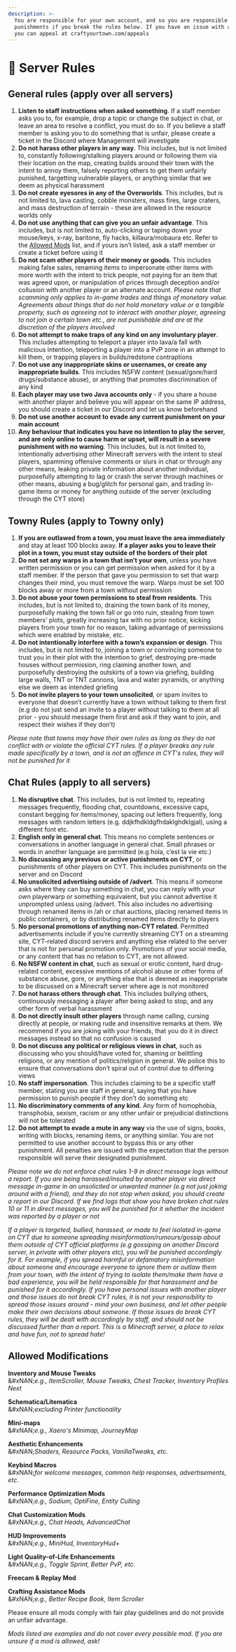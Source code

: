 ```yaml
---
description: >-
  You are responsible for your own account, and so you are responsible for any
  punishments if you break the rules below. If you have an issue with a ruling,
  you can appeal at craftyourtown.com/appeals
---
```


# 📖 Server Rules

## General rules (apply over all servers)

1. **Listen to staff instructions when asked something**. If a staff member asks you to, for example, drop a topic or change the subject in chat, or leave an area to resolve a conflict, you must do so. If you believe a staff member is asking you to do something that is unfair, please create a ticket in the Discord where Management will investigate
2. **Do not harass other players in any way**. This includes, but is not limited to, constantly following/stalking players around or following them via their location on the map, creating builds around their town with the intent to annoy them, falsely reporting others to get them unfairly punished, targetting vulnerable players, or anything similar that we deem as physical harassment
3. **Do not create eyesores in any of the Overworlds**. This includes, but is not limited to, lava casting, cobble monsters, mass fires, large craters, and mass destruction of terrain - these are allowed in the resource worlds only
4. **Do not use anything that can give you an unfair advantage**. This includes, but is not limited to, auto-clicking or taping down your mouse/keys, x-ray, baritone, fly hacks, killaura/mobaura etc. Refer to the [Allowed Mods](server-rules.md#allowed-modifications) list, and if yours isn’t listed, ask a staff member or create a ticket before using it
5. **Do not scam other players of their money or goods**. This includes making false sales, renaming items to impersonate other items with more worth with the intent to trick people, not paying for an item that was agreed upon, or manipulation of prices through deception and/or collusion with another player or an alternate account. _Please note that scamming only applies to in-game trades and things of monetary value. Agreements about things that do not hold monetary value or a tangible property, such as agreeing not to interact with another player, agreeing to not join a certain town etc., are not punishable and are at the discretion of the players involved_
6. **Do not attempt to make traps of any kind on any involuntary player**. This includes attempting to teleport a player into lava/a fall with malicious intention, teleporting a player into a PvP zone in an attempt to kill them, or trapping players in builds/redstone contraptions
7. **Do not use any inappropriate skins or usernames, or create any inappropriate builds**. This includes NSFW content (sexual/gore/hard drugs/substance abuse), or anything that promotes discrimination of any kind
8. **Each player may use two Java accounts only** - if you share a house with another player and believe you will appear on the same IP address, you should create a ticket in our Discord and let us know beforehand
9. **Do not use another account to evade any current punishment on your main account**
10. **Any behaviour that indicates you have no intention to play the server, and are only online to cause harm or upset, will result in a severe punishment with no warning**. This includes, but is not limited to, intentionally advertising other Minecraft servers with the intent to steal players, spamming offensive comments or slurs in chat or through any other means, leaking private information about another individual, purposefully attempting to lag or crash the server through machines or other means, abusing a bug/glitch for personal gain, and trading in-game items or money for anything outside of the server (excluding through the CYT store)

## Towny Rules (apply to Towny only)

1. **If you are outlawed from a town, you must leave the area immediately** and stay at least 100 blocks away. **If a player asks you to leave their plot in a town, you must stay outside of the borders of their plot**
2. **Do not set any warps in a town that isn’t your own**, unless you have written permission or you can get permission when asked for it by a staff member. If the person that gave you permission to set that warp changes their mind, you must remove the warp. Warps must be set 100 blocks away or more from a town without permission
3. **Do not abuse your town permissions to steal from residents**. This includes, but is not limited to, draining the town bank of its money, purposefully making the town fall or go into ruin, stealing from town members’ plots, greatly increasing tax with no prior notice, kicking players from your town for no reason, taking advantage of permissions which were enabled by mistake, etc.
4. **Do not intentionally interfere with a town’s expansion or design**. This includes, but is not limited to, joining a town or convincing someone to trust you in their plot with the intention to grief, destroying pre-made houses without permission, ring claiming another town, and purposefully destroying the outskirts of a town via griefing, building large walls, TNT or TNT cannons, lava and water pyramids, or anything else we deem as intended griefing
5. **Do not invite players to your town unsolicited**, or spam invites to everyone that doesn’t currently have a town without talking to them first (e.g do not just send an invite to a player without talking to them at all prior - you should message them first and ask if they want to join, and respect their wishes if they don’t)

_Please note that towns may have their own rules as long as they do not conflict with or violate the official CYT rules. If a player breaks any rule made specifically by a town, and is not an offence in CYT's rules, they will not be punished for it_&#x20;

## Chat Rules (apply to all servers)

1. **No disruptive chat**. This includes, but is not limited to, repeating messages frequently, flooding chat, countdowns, excessive caps, constant begging for items/money, spacing out letters frequently, long messages with random letters (e.g. ddjkfhdkldgfhdaklghdklgjal), using a different font etc.
2. **English only in general chat**. This means no complete sentences or conversations in another language in general chat. Small phrases or words in another language are permitted (e.g hola, c’est la vie etc.)
3. **No discussing any previous or active punishments on CYT**, or punishments of other players on CYT. This includes punishments on the server and on Discord
4. **No unsolicited advertising outside of /advert**. This means if someone asks where they can buy something in chat, you can reply with your own playerwarp or something equivalent, but you cannot advertise it unprompted unless using /advert. This also includes no advertising through renamed items in /ah or chat auctions, placing renamed items in public containers, or by distributing renamed items directly to players
5. **No personal promotions of anything non-CYT related**. Permitted advertisements include if you’re currently streaming CYT on a streaming site, CYT-related discord servers and anything else related to the server that is not for personal promotion only. Promotions of your social media, or any content that has no relation to CYT, are not allowed.
6. **No NSFW content in chat**, such as sexual or erotic content, hard drug-related content, excessive mentions of alcohol abuse or other forms of substance abuse, gore, or anything else that is deemed as inappropriate to be discussed on a Minecraft server where age is not monitored
7. **Do not harass others through chat**. This includes bullying others, continuously messaging a player after being asked to stop, and any other form of verbal harassment
8. **Do not directly insult other players** through name calling, cursing directly at people, or making rude and insensitive remarks at them. We recommend if you are joking with your friends, that you do it in direct messages instead so that no confusion is caused
9. **Do not discuss any political or religious views in chat**, such as discussing who you should/have voted for, shaming or belittling religions, or any mention of politics/religion in general. We police this to ensure that conversations don’t spiral out of control due to differing views
10. **No staff impersonation**. This includes claiming to be a specific staff member, stating you are staff in general, saying that you have permission to punish people if they don’t do something etc
11. **No discriminatory comments of any kind**. Any form of homophobia, transphobia, sexism, racism or any other unfair or prejudicial distinctions will not be tolerated
12. **Do not attempt to evade a mute in any way** via the use of signs, books, writing with blocks, renaming items, or anything similar. You are not permitted to use another account to bypass this or any other punishment. All penalties are issued with the expectation that the person responsible will serve their designated punishment.

_Please note we do not enforce chat rules 1-9 in direct message logs without a report. If you are being harassed/insulted by another player via direct message in-game in an unsolicited or unwanted manner (e.g not just joking around with a friend), and they do not stop when asked, you should create a report in our Discord. If we find logs that show you have broken chat rules 10 or 11 in direct messages, you will be punished for it whether the incident was reported by a player or not_

_If a player is targeted, bullied, harassed, or made to feel isolated in-game on CYT due to someone spreading misinformation/rumours/gossip about them outside of CYT official platforms (e.g gossiping on another Discord server, in private with other players etc), you will be punished accordingly for it. For example, if you spread harmful or defamatory misinformation about someone and encourage everyone to ignore them or outlaw them from your town, with the intent of trying to isolate them/make them have a bad experience, you will be held responsible for that harassment and be punished for it accordingly. If you have personal issues with another player and those issues do not break CYT rules, it is not your responsibility to spread those issues around - mind your own business, and let other people make their own decisions about someone. If those issues do break CYT rules, they will be dealt with accordingly by staff, and should not be discussed further than a report. This is a Minecraft server, a place to relax and have fun, not to spread hate!_

## Allowed Modifications

**Inventory and Mouse Tweaks**\
&#xNAN;_&#x65;.g., ItemScroller, Mouse Tweaks, Chest Tracker, Inventory Profiles Next_

**Schematica/Litematica**\
&#xNAN;_&#x65;xcluding Printer functionality_

**Mini-maps**\
&#xNAN;_&#x65;.g., Xaero's Minimap, JourneyMap_

**Aesthetic Enhancements**\
&#xNAN;_&#x53;haders, Resource Packs, VanillaTweaks, etc._

**Keybind Macros**\
&#xNAN;_&#x66;or welcome messages, common help responses, advertisements, etc._

**Performance Optimization Mods**\
&#xNAN;_&#x65;.g., Sodium, OptiFine, Entity Culling_

**Chat Customization Mods**\
&#xNAN;_&#x65;.g., Chat Heads, AdvancedChat_

**HUD Improvements**\
&#xNAN;_&#x65;.g., MiniHud, InventoryHud+_

**Light Quality-of-Life Enhancements**\
&#xNAN;_&#x65;.g., Toggle Sprint, Better PvP, etc._

**Freecam & Replay Mod**

**Crafting Assistance Mods**\
&#xNAN;_&#x65;.g., Better Recipe Book, Item Scroller_

Please ensure all mods comply with fair play guidelines and do not provide an unfair advantage.

_Mods listed are examples and do not cover every possible mod. If you are unsure if a mod is allowed, ask!_
